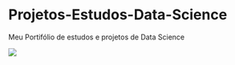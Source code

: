 # Projetos-Estudos-Data-Science
Meu Portifólio de estudos e projetos de Data Science

![](https://github.com/GuilhermeGNO/Projetos-Estudos-Data-Science/blob/main/banner.png)
